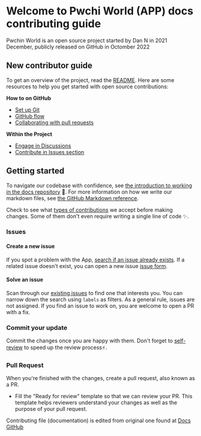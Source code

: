 # Welcome to Pwchi World (APP) docs contributing guide 

Pwchin World is an open source project started by Dan N in 2021 December, publicly released on GitHub in Octomber 2022 

## New contributor guide

To get an overview of the project, read the [README](https://github.com/PwchiWorld/app/blob/main/README.md). Here are some resources to help you get started with open source contributions:


**How to on GitHub**
- [Set up Git](https://docs.github.com/en/get-started/quickstart/set-up-git)
- [GitHub flow](https://docs.github.com/en/get-started/quickstart/github-flow)
- [Collaborating with pull requests](https://docs.github.com/en/github/collaborating-with-pull-requests)

**Within the Project**
- [Engage in Discussions](https://github.com/PwchiWorld/app/discussions)
- [Contribute in Issues section](https://github.com/PwchiWorld/app/issues)




## Getting started

To navigate our codebase with confidence, see [the introduction to working in the docs repository](/contributing/working-in-docs-repository.md) :confetti_ball:. For more information on how we write our markdown files, see [the GitHub Markdown reference](contributing/content-markup-reference.md).

Check to see what [types of contributions](/contributing/types-of-contributions.md) we accept before making changes. Some of them don't even require writing a single line of code :sparkles:.

### Issues

#### Create a new issue

If you spot a problem with the App, [search if an issue already exists](https://github.com/PwchiWorld/app/issues). If a related issue doesn't exist, you can open a new issue [issue form](https://github.com/PwchiWorld/app/issues/new). 

#### Solve an issue

Scan through our [existing issues](https://github.com/PwchiWorld/app/issues) to find one that interests you. You can narrow down the search using `labels` as filters. As a general rule, issues are not assigned. If you find an issue to work on, you are welcome to open a PR with a fix.


### Commit your update

Commit the changes once you are happy with them. Don't forget to [self-review](self-review.md) to speed up the review process:zap:.

### Pull Request

When you're finished with the changes, create a pull request, also known as a PR.
- Fill the "Ready for review" template so that we can review your PR. This template helps reviewers understand your changes as well as the purpose of your pull request. 


Contributing file (documentation) is edited from original one found at [Docs GitHub](https://github.com/github/docs/blob/89aa42b8152d1647ee85431e0e358b10692b4055/CONTRIBUTING.md)